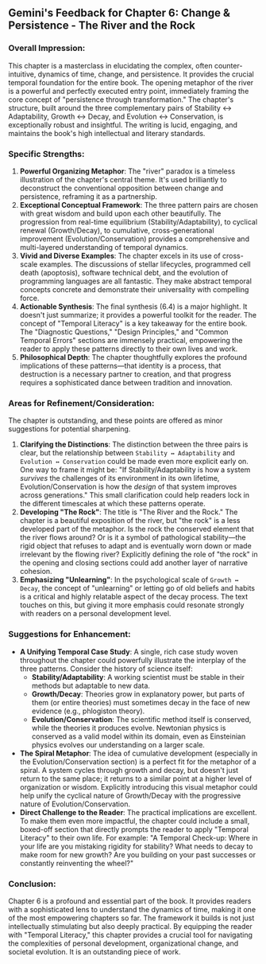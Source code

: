 
## Gemini's Feedback for Chapter 6: Change & Persistence - The River and the Rock

### Overall Impression:

This chapter is a masterclass in elucidating the complex, often counter-intuitive, dynamics of time, change, and persistence. It provides the crucial temporal foundation for the entire book. The opening metaphor of the river is a powerful and perfectly executed entry point, immediately framing the core concept of "persistence through transformation." The chapter's structure, built around the three complementary pairs of Stability ↔ Adaptability, Growth ↔ Decay, and Evolution ↔ Conservation, is exceptionally robust and insightful. The writing is lucid, engaging, and maintains the book's high intellectual and literary standards.

### Specific Strengths:

1.  **Powerful Organizing Metaphor**: The "river" paradox is a timeless illustration of the chapter's central theme. It's used brilliantly to deconstruct the conventional opposition between change and persistence, reframing it as a partnership.
2.  **Exceptional Conceptual Framework**: The three pattern pairs are chosen with great wisdom and build upon each other beautifully. The progression from real-time equilibrium (Stability/Adaptability), to cyclical renewal (Growth/Decay), to cumulative, cross-generational improvement (Evolution/Conservation) provides a comprehensive and multi-layered understanding of temporal dynamics.
3.  **Vivid and Diverse Examples**: The chapter excels in its use of cross-scale examples. The discussions of stellar lifecycles, programmed cell death (apoptosis), software technical debt, and the evolution of programming languages are all fantastic. They make abstract temporal concepts concrete and demonstrate their universality with compelling force.
4.  **Actionable Synthesis**: The final synthesis (6.4) is a major highlight. It doesn't just summarize; it provides a powerful toolkit for the reader. The concept of "Temporal Literacy" is a key takeaway for the entire book. The "Diagnostic Questions," "Design Principles," and "Common Temporal Errors" sections are immensely practical, empowering the reader to apply these patterns directly to their own lives and work.
5.  **Philosophical Depth**: The chapter thoughtfully explores the profound implications of these patterns—that identity is a process, that destruction is a necessary partner to creation, and that progress requires a sophisticated dance between tradition and innovation.

### Areas for Refinement/Consideration:

The chapter is outstanding, and these points are offered as minor suggestions for potential sharpening.

1.  **Clarifying the Distinctions**: The distinction between the three pairs is clear, but the relationship between `Stability ↔ Adaptability` and `Evolution ↔ Conservation` could be made even more explicit early on. One way to frame it might be: "If Stability/Adaptability is how a system *survives* the challenges of its environment in its own lifetime, Evolution/Conservation is how the *design* of that system improves across generations." This small clarification could help readers lock in the different timescales at which these patterns operate.
2.  **Developing "The Rock"**: The title is "The River and the Rock." The chapter is a beautiful exposition of the river, but "the rock" is a less developed part of the metaphor. Is the rock the conserved element that the river flows around? Or is it a symbol of pathological stability—the rigid object that refuses to adapt and is eventually worn down or made irrelevant by the flowing river? Explicitly defining the role of "the rock" in the opening and closing sections could add another layer of narrative cohesion.
3.  **Emphasizing "Unlearning"**: In the psychological scale of `Growth ↔ Decay`, the concept of "unlearning" or letting go of old beliefs and habits is a critical and highly relatable aspect of the decay process. The text touches on this, but giving it more emphasis could resonate strongly with readers on a personal development level.

### Suggestions for Enhancement:

*   **A Unifying Temporal Case Study**: A single, rich case study woven throughout the chapter could powerfully illustrate the interplay of the three patterns. Consider the history of science itself:
    *   **Stability/Adaptability**: A working scientist must be stable in their methods but adaptable to new data.
    *   **Growth/Decay**: Theories grow in explanatory power, but parts of them (or entire theories) must sometimes decay in the face of new evidence (e.g., phlogiston theory).
    *   **Evolution/Conservation**: The scientific method itself is conserved, while the theories it produces evolve. Newtonian physics is conserved as a valid model within its domain, even as Einsteinian physics evolves our understanding on a larger scale.
*   **The Spiral Metaphor**: The idea of cumulative development (especially in the Evolution/Conservation section) is a perfect fit for the metaphor of a spiral. A system cycles through growth and decay, but doesn't just return to the same place; it returns to a similar point at a higher level of organization or wisdom. Explicitly introducing this visual metaphor could help unify the cyclical nature of Growth/Decay with the progressive nature of Evolution/Conservation.
*   **Direct Challenge to the Reader**: The practical implications are excellent. To make them even more impactful, the chapter could include a small, boxed-off section that directly prompts the reader to apply "Temporal Literacy" to their own life. For example: "A Temporal Check-up: Where in your life are you mistaking rigidity for stability? What needs to decay to make room for new growth? Are you building on your past successes or constantly reinventing the wheel?"

### Conclusion:

Chapter 6 is a profound and essential part of the book. It provides readers with a sophisticated lens to understand the dynamics of time, making it one of the most empowering chapters so far. The framework it builds is not just intellectually stimulating but also deeply practical. By equipping the reader with "Temporal Literacy," this chapter provides a crucial tool for navigating the complexities of personal development, organizational change, and societal evolution. It is an outstanding piece of work.